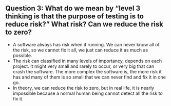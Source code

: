 ## Question 3: What do we mean by “level 3 thinking is that the purpose of testing is to reduce risk?” What risk? Can we reduce the risk to zero?

+ A software always has risk when it running. We can never know all of the risk, so we cannot fix it all, we just can reduce it as much as possible.
+ The risk can classified in many levels of importancy, depends on each project. It might very small and rarely to occur, or very big that can crash the software. The more complex the software is, the more risk it has and many of them is so small that we can never find and fix it in one go. 
+ In theory, we can reduce the risk to zero, but in real life, it is nearly impossible because a normal human being cannot detect all the risk to fix it.